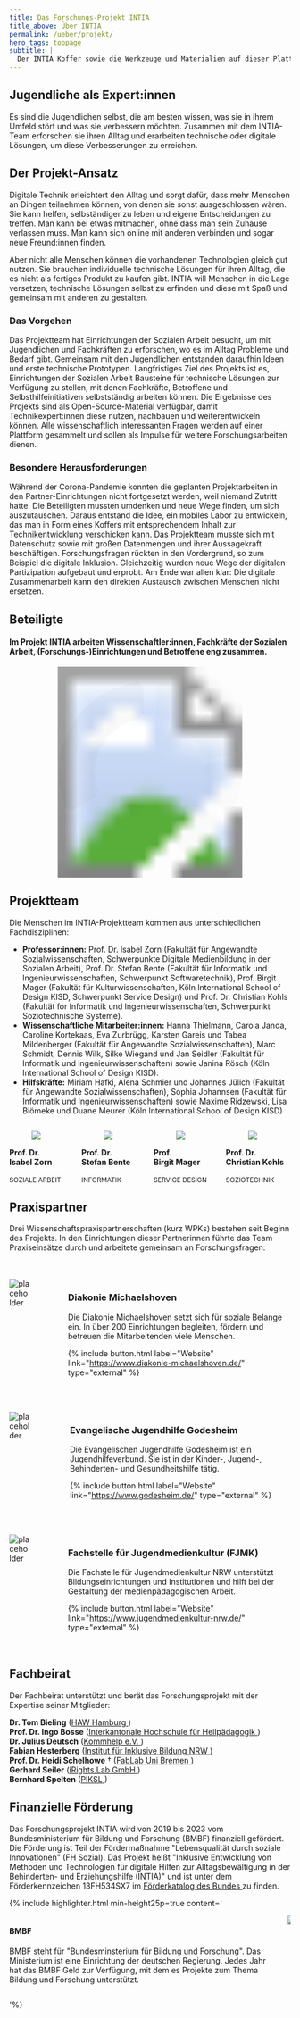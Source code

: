 ```yaml
---
title: Das Forschungs-Projekt INTIA
title_above: Über INTIA
permalink: /ueber/projekt/
hero_tags: toppage
subtitle: |
  Der INTIA Koffer sowie die Werkzeuge und Materialien auf dieser Plattform kommen aus dem Forschungs-Projekt INTIA an der Technischen Hochschule Köln (TH Köln). Die Buchstaben stehen für "Inklusive Technikideen für den Alltag". In diesem Projekt untersuchen Forschende und Jugendliche gemeinsam, wie Technik den Alltag verbessern kann. Um dieses Vorhaben umzusetzen, hat INTIA Fördergelder vom Bundesministerium für Bildung und Forschung (BMBF) erhalten.
---
```


## Jugendliche als Expert:innen

Es sind die Jugendlichen selbst, die am besten wissen, was sie in ihrem Umfeld stört und was sie verbessern möchten. Zusammen mit dem INTIA-Team erforschen sie ihren Alltag und erarbeiten technische oder digitale Lösungen, um diese Verbesserungen zu erreichen.

## Der Projekt-Ansatz

Digitale Technik erleichtert den Alltag und sorgt dafür, dass mehr Menschen an Dingen teilnehmen können, von denen sie sonst ausgeschlossen wären. Sie kann helfen, selbständiger zu leben und eigene Entscheidungen zu treffen. Man kann bei etwas mitmachen, ohne dass man sein Zuhause verlassen muss. Man kann sich online mit anderen verbinden und sogar neue Freund:innen finden.

Aber nicht alle Menschen können die vorhandenen Technologien gleich gut nutzen. Sie brauchen individuelle technische Lösungen für ihren Alltag, die es nicht als fertiges Produkt zu kaufen gibt. INTIA will Menschen in die Lage versetzen, technische Lösungen selbst zu erfinden und diese mit Spaß und gemeinsam mit anderen zu gestalten.

### Das Vorgehen

Das Projektteam hat Einrichtungen der Sozialen Arbeit besucht, um mit Jugendlichen und Fachkräften zu erforschen, wo es im Alltag Probleme und Bedarf gibt. Gemeinsam mit den Jugendlichen entstanden daraufhin Ideen und erste technische Prototypen. Langfristiges Ziel des Projekts ist es, Einrichtungen der Sozialen Arbeit Bausteine für technische Lösungen zur Verfügung zu stellen, mit denen Fachkräfte, Betroffene und Selbsthilfeinitiativen selbstständig arbeiten können. Die Ergebnisse des Projekts sind als Open-Source-Material verfügbar, damit Technikexpert:innen diese nutzen, nachbauen und weiterentwickeln können. Alle wissenschaftlich interessanten Fragen werden auf einer Plattform gesammelt und sollen als Impulse für weitere Forschungsarbeiten dienen.

### Besondere Herausforderungen

Während der Corona-Pandemie konnten die geplanten Projektarbeiten in den Partner-Einrichtungen nicht fortgesetzt werden, weil niemand Zutritt hatte. Die Beteiligten mussten umdenken und neue Wege finden, um sich auszutauschen. Daraus entstand die Idee, ein mobiles Labor zu entwickeln, das man in Form eines Koffers mit entsprechendem Inhalt zur Technikentwicklung verschicken kann. Das Projektteam musste sich mit Datenschutz sowie mit großen Datenmengen und ihrer Aussagekraft beschäftigen. Forschungsfragen rückten in den Vordergrund, so zum Beispiel die digitale Inklusion. Gleichzeitig wurden neue Wege der digitalen Partizipation aufgebaut und erprobt. Am Ende war allen klar: Die digitale Zusammenarbeit kann den direkten Austausch zwischen Menschen nicht ersetzen.

## Beteiligte

<h4>Im Projekt INTIA arbeiten Wissenschaftler:innen, Fachkräfte der Sozialen Arbeit, (Forschungs-)Einrichtungen und Betroffene eng zusammen.</h4>

<!-- <img src="/assets/img/about/netzwerkgrafik.png" alt="placeholder" class="content_image" > -->

<svg style="width: 75%; text-align: center; margin-left: auto; margin-right: auto; display: block;" version="1.1" xmlns="http://www.w3.org/2000/svg"  viewBox="0 0 2500 2500">
  <image width="2500" height="2500" href="/assets/img/about/netzwerkgrafik.png"></image>

  <defs>
    <style>
      polygon:hover {
	    cursor:pointer;
	  }
      polygon {
        opacity: 0.01;
      }
    </style>
  </defs>

  <a xlink:href="#fjmk">
   <polygon points="1325,233,1326,234,1323,554,1365,611,1517,654,1641,729,1713,723,1921,482,1920,405,1714,273,1548,210,1398,179,1325,235" />
  </a>
  <a xlink:href="#godesheim">
   <polygon points="1959,498,1960,499,1740,752,1735,812,1818,923,1877,1059,1951,1091,2251,1042,2301,971,2200,724,2041,509,1962,499,1956,502" />
  </a>
  <a xlink:href="#michaelshoven">
   <polygon points="1903,1185,1904,1186,1899,1349,1869,1483,1893,1547,2160,1702,2259,1675,2328,1425,2333,1128,2259,1079,1946,1131,1905,1186" />
  </a>
  <a xlink:href="#bmbf">
   <polygon points="1771,1641,1766,1649,1627,1757,1523,1814,1488,1881,1588,2189,1688,2213,1927,2080,2112,1893,2087,1800,1833,1636,1768,1643" />
  </a>
  <a xlink:href="#fachbeirat">
   <polygon points="1171,236,1174,253,1175,559,1129,612,931,679,742,837,638,1015,593,1202,603,1365,632,1480,601,1553,325,1705,244,1677,169,1385,173,1133,198,975,316,696,416,551,527,442,637,357,802,267,1028,191,1103,177,1174,247" />
  </a>
  <a xlink:href="#fachbeirat">
   <polygon points="1171,236,1174,253,1175,559,1129,612,931,679,742,837,638,1015,593,1202,603,1365,632,1480,601,1553,325,1705,244,1677,169,1385,173,1133,198,975,316,696,416,551,527,442,637,357,802,267,1028,191,1103,177,1174,247" />
  </a>
  <a xlink:href="#intia">
    <circle cx="1249" cy="1235" r="488" opacity="0" />
  </a>
</svg>

<a id="intia" class="anchor"></a>

<div class="highlighter">

## Projektteam

Die Menschen im INTIA-Projektteam kommen aus unterschiedlichen Fachdisziplinen:

- **Professor:innen:** Prof. Dr. lsabel Zorn (Fakultät für Angewandte Sozialwissenschaften, Schwerpunkte Digitale Medienbildung in der Sozialen Arbeit), Prof. Dr. Stefan Bente (Fakultät für lnformatik und lngenieurwissenschaften, Schwerpunkt Softwaretechnik), Prof. Birgit Mager (Fakultät für Kulturwissenschaften, Köln lnternational School of Design KISD, Schwerpunkt Service Design) und Prof. Dr. Christian Kohls (Fakultät for lnformatik und lngenieurwissenschaften, Schwerpunkt Soziotechnische Systeme).
- **Wissenschaftliche Mitarbeiter:innen:** Hanna Thielmann, Carola Janda, Caroline Kortekaas, Eva Zurbrügg, Karsten Gareis und Tabea Mildenberger (Fakultät für Angewandte Sozialwissenschaften), Marc Schmidt, Dennis Wilk, Silke Wiegand und Jan Seidler (Fakultät für lnformatik und lngenieurwissenschaften) sowie Janina Rösch (Köln lnternational School of Design KISD).
- **Hilfskräfte:** Miriam Hafki, Alena Schmier und Johannes Jülich (Fakultät für Angewandte Sozialwissenschaften), Sophia Johannsen (Fakultät für Informatik und Ingenieurwissenschaften) sowie Maxime Ridzewski, Lisa Blömeke und Duane Meurer (Köln lnternational School of Design KISD)

<div class='columns'>
<div class='column is-one-quarter has-text-centered'>
  <figure class='image'>
    <img class='image-team with-zone is-rounded' src='/assets/img/about/team/IZ.jpg'>
  </figure>
      <strong>
      Prof. Dr. 
      <br>
      Isabel Zorn
      </strong>
      <br>
      <br>
      <small>SOZIALE ARBEIT</small>
</div>
<div class='column is-one-quarter has-text-centered'>
  <figure class='image'>
    <img class='image-team with-zone is-rounded' src='/assets/img/about/team/SB.jpg'>
  </figure>
      <strong>
      Prof. Dr. 
      <br>
      Stefan Bente
      </strong>
      <br>
      <br>
      <small>INFORMATIK</small>
</div>
<div class='column is-one-quarter has-text-centered'>
  <figure class='image'>
    <img class='image-team with-zone is-rounded' src='/assets/img/about/team/BM.jpg'>
  </figure>
      <strong>
      Prof. <br>
      Birgit Mager
      </strong>
      <br>
      <br>
      <small>SERVICE DESIGN</small>
</div>
<div class='column is-one-quarter has-text-centered'>
  <figure class='image'>
    <img class='image-team with-zone is-rounded' src='/assets/img/about/team/CK.jpg'>
  </figure>
      <strong>
      Prof. Dr. 
      <br>
      Christian Kohls
      </strong>
      <br>
      <br>
      <small>SOZIOTECHNIK</small>
</div>
</div>

</div>

<div class="highlighter">

## Praxispartner

Drei Wissenschaftspraxispartnerschaften (kurz WPKs) bestehen seit Beginn des Projekts. In den Einrichtungen dieser Partnerinnen führte das Team Praxiseinsätze durch und arbeitete gemeinsam an Forschungsfragen:

<div style="margin: 3rem 0 3rem 0" class="columns">       
  <div style="margin-right: 3rem;" class="column is-4 is-round is-centered">
    <img src="/assets/img/logos/diakonie_michaelshoven.png" alt="placeholder" class="">
  </div>
<div class="column">

<a id="michaelshoven" class="anchor"></a>

### Diakonie Michaelshoven

Die Diakonie Michaelshoven setzt sich für soziale Belange ein. In über 200 Einrichtungen begleiten, fördern und betreuen die Mitarbeitenden viele Menschen.

{% include button.html label="Website" link="https://www.diakonie-michaelshoven.de/" type="external" %}

  <div class="clear"></div>                          
  </div>
  </div>

  <div style="margin: 3rem 0 3rem 0" class="columns">       
  <div style="margin-right: 3rem;" class="column is-4 is-round is-centered">
    <img src="/assets/img/logos/ev_jugendhilfe_godesheim.png" alt="placeholder" class="">
  </div>
<div class="column">

<a id="godesheim" class="anchor"></a>

### Evangelische Jugendhilfe Godesheim

Die Evangelischen Jugendhilfe Godesheim ist ein Jugendhilfeverbund. Sie ist in der Kinder-, Jugend-, Behinderten- und Gesundheitshilfe tätig.

{% include button.html label="Website" link="https://www.godesheim.de/" type="external" %}

  <div class="clear"></div>                          
  </div>
  </div>

  <div style="margin: 3rem 0 3rem 0" class="columns">       
  <div style="margin-right: 3rem;" class="column is-4 is-round is-centered">
    <img src="/assets/img/logos/fjmk.png" alt="placeholder" class="">
  </div>
<div class="column">

<a id="fjmk" class="anchor"></a>

### Fachstelle für Jugendmedienkultur (FJMK)

Die Fachstelle für Jugendmedienkultur NRW unterstützt Bildungseinrichtungen und Institutionen und hilft bei der Gestaltung der medienpädagogischen Arbeit.

{% include button.html label="Website" link="https://www.jugendmedienkultur-nrw.de/" type="external" %}

  <div class="clear"></div>                          
  </div>
  </div>

</div>

<a id="fachbeirat" class="anchor"></a>

<div class="highlighter">

## Fachbeirat

Der Fachbeirat unterstützt und berät das Forschungsprojekt mit der Expertise seiner Mitglieder:

<strong>Dr. Tom Bieling</strong> (<a href="https://www.haw-hamburg.de/" class="normal">HAW Hamburg<span class="icon is-small">
<i class="fas icon-external fa-xs"></i>
</span></a>)<br>
<strong>Prof. Dr. Ingo Bosse</strong> (<a href="https://www.hfh.ch/" class="normal">Interkantonale Hochschule für Heilpädagogik<span class="icon is-small">
<i class="fas icon-external fa-xs"></i>
</span></a>)<br>
<strong>Dr. Julius Deutsch</strong> (<a href="https://www.kommhelp.de/" class="normal">Kommhelp e.V.<span class="icon is-small">
<i class="fas icon-external fa-xs"></i>
</span></a>)<br>
<strong>Fabian Hesterberg</strong> (<a href="https://nrw.inklusive-bildung.org/" class="normal">Institut für Inklusive Bildung NRW<span class="icon is-small">
<i class="fas icon-external fa-xs"></i>
</span></a>)<br>
<strong>Prof. Dr. Heidi Schelhowe</strong> † (<a href="https://www.uni-bremen.de/kooperationen/uni-schule/schuelerinnen-und-schueler/mathematik-und-informatik-trifft-schule-mit-schule/fablab" class="normal">FabLab Uni Bremen<span class="icon is-small">
<i class="fas icon-external fa-xs"></i>
</span></a>)<br>
<strong>Gerhard Seiler</strong> (<a href="https://www.irights-lab.de/" class="normal">iRights.Lab GmbH<span class="icon is-small">
<i class="fas icon-external fa-xs"></i>
</span></a>)<br>
<strong>Bernhard Spelten</strong> (<a href="https://piksl.net/ed/" class="normal">PIKSL<span class="icon is-small">
<i class="fas icon-external fa-xs"></i>
</span></a>)<br>

</div>

## Finanzielle Förderung

Das Forschungsprojekt INTIA wird von 2019 bis 2023 vom Bundesministerium für Bildung und Forschung (BMBF) finanziell gefördert. Die Förderung ist Teil der Fördermaßnahme "Lebensqualität durch soziale Innovationen" (FH Sozial). Das Projekt heißt "Inklusive Entwicklung von Methoden und Technologien für digitale Hilfen zur Alltagsbewältigung in der Behinderten- und Erziehungshilfe (INTIA)" und ist unter dem Förderkennzeichen 13FH534SX7 im
<a href="https://foerderportal.bund.de/foekat/jsp/StartAction.do?actionMode=list" class="normal">Förderkatalog des Bundes<span class="icon is-small">
<i class="fas icon-external fa-xs"></i>
</span></a>
zu finden.

<a id="bmbf" class="anchor"></a>

{% include highlighter.html min-height25p=true content='

<div class="columns">
<div class="column">

#### BMBF

BMBF steht für "Bundesminsterium für Bildung und Forschung". Das Ministerium ist eine Einrichtung der deutschen Regierung. Jedes Jahr hat das BMBF Geld zur Verfügung, mit dem es Projekte zum Thema Bildung und Forschung unterstützt.

</div>
<div class="column">
  <img class="with-zone" src="/assets/img/logos/BMBF_logo.jpg" style="padding-right: 0rem;">
</div>
</div>

'%}
